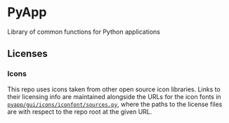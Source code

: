 # PyApp

Library of common functions for Python applications

## Licenses

### Icons

This repo uses icons taken from other open source icon libraries.  Links to their licensing info are maintained alongside the URLs for the icon fonts in [`pyapp/gui/icons/iconfont/sources.py`](pyapp/gui/icons/iconfont/sources.py), where the paths to the license files are with respect to the repo root at the given URL.
